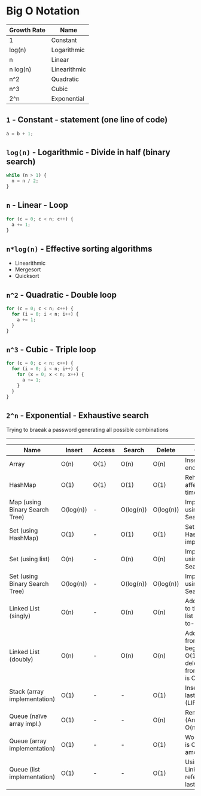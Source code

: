 # Big O Notation

| Growth Rate | Name         |
| ----------- | ------------ |
| 1           | Constant     |
| log(n)      | Logarithmic  |
| n           | Linear       |
| n log(n)    | Linearithmic |
| n^2         | Quadratic    |
| n^3         | Cubic        |
| 2^n         | Exponential  |

## `1` - Constant - statement (one line of code)

```js
a = b + 1;
```

## `log(n)` - Logarithmic - Divide in half (binary search)

```js
while (n > 1) {
  n = n / 2;
}
```

## `n` - Linear - Loop

```js
for (c = 0; c < n; c++) {
  a += 1;
}
```

## `n*log(n)` - Effective sorting algorithms

- Linearithmic
- Mergesort
- Quicksort

## `n^2` - Quadratic - Double loop

```js
for (c = 0; c < n; c++) {
  for (i = 0; i < n; i++) {
    a += 1;
  }
}
```

## `n^3` - Cubic - Triple loop

```js
for (c = 0; c < n; c++) {
  for (i = 0; i < n; i++) {
    for (x = 0; x < n; x++) {
      a += 1;
    }
  }
}
```

## `2^n` - Exponential - Exhaustive search

Trying to braeak a password generating all possible combinations

---

| Name                           | Insert    | Access | Search    | Delete    | Comments                                                                                      |
| ------------------------------ | --------- | ------ | --------- | --------- | --------------------------------------------------------------------------------------------- |
| Array                          | O(n)      | O(1)   | O(n)      | O(n)      | Insertion to the end is O(1).                                                                 |
| HashMap                        | O(1)      | O(1)   | O(1)      | O(1)      | Rehashing might affect insertion time.                                                        |
| Map (using Binary Search Tree) | O(log(n)) | -      | O(log(n)) | O(log(n)) | Implemented using Binary Search Tree                                                          |
| Set (using HashMap)            | O(1)      | -      | O(1)      | O(1)      | Set using a HashMap implementation.                                                           |
| Set (using list)               | O(n)      | -      | O(n)      | O(n)      | Implemented using Binary Search Tree                                                          |
| Set (using Binary Search Tree) | O(log(n)) | -      | O(log(n)) | O(log(n)) | Implemented using Binary Search Tree                                                          |
| Linked List (singly)           | O(n)      | -      | O(n)      | O(n)      | Adding/Removing to the start of the list is O(1).(link-to-details)                            |
| Linked List (doubly)           | O(n)      | -      | O(n)      | O(n)      | Adding/Deleting from the beginning/end is O(1). But, deleting/adding from the middle is O(n). |
| Stack (array implementation)   | O(1)      | -      | -         | O(1)      | Insert/delete is last-in, first-out (LIFO)                                                    |
| Queue (naïve array impl.)      | O(1)      | -      | -         | O(n)      | Remove (Array.shift) is O(n)                                                                  |
| Queue (array implementation)   | O(1)      | -      | -         | O(1)      | Worst time insert is O(n). However, amortized is O(1)                                         |
| Queue (list implementation)    | O(1)      | -      | -         | O(1)      | Using Doubly Linked List with reference to the last element.                                  |
